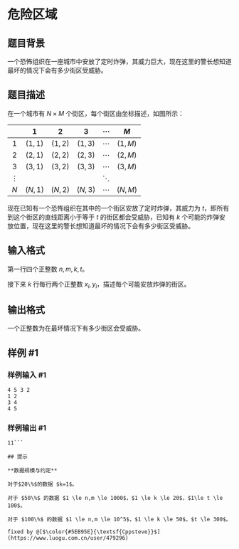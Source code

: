 # 危险区域

## 题目背景

一个恐怖组织在一座城市中安放了定时炸弹，其威力巨大，现在这里的警长想知道最坏的情况下会有多少街区受威胁。

## 题目描述

在一个城市有 $N \times M$ 个街区，每个街区由坐标描述，如图所示：



|  | $1$ | $2$ | $3$ | $\cdots$ | $M$ |
| :-----------: | :-----------: | :-----------: | :-----------: | :-----------: | :-----------: |
| $1$ | $(1,1)$ | $(1,2)$ | $(1,3)$ | $\cdots$ | $(1,M)$ |
| $2$ | $(2,1)$ | $(2,2)$ | $(2,3)$ | $\cdots$ | $(2,M)$ |
| $3$ | $(3,1)$ | $(3,2)$ | $(3,3)$ | $\cdots$ | $(3,M)$ |
| $\vdots$ |  |  |  | $\ddots$ |  |
| $N$ | $(N,1)$ | $(N,2)$ | $(N,3)$ | $\cdots$ | $(N,M)$ |

现在已知有一个恐怖组织在其中的一个街区安放了定时炸弹，其威力为 $t$，即所有到这个街区的直线距离小于等于 $t$ 的街区都会受威胁，已知有 $k$ 个可能的炸弹安放位置，现在这里的警长想知道最坏的情况下会有多少街区受威胁。


## 输入格式

第一行四个正整数 $n,m,k,t$。

接下来 $k$ 行每行两个正整数 $x_i,y_i$，描述每个可能安放炸弹的街区。

## 输出格式


一个正整数为在最坏情况下有多少街区会受威胁。

## 样例 #1

### 样例输入 #1
```
4 5 3 2
1 2
3 4
4 5
```

### 样例输出 #1

```
11```

## 提示

**数据规模与约定**

对于$20\%$的数据 $k=1$。

对于 $50\%$ 的数据 $1 \le n,m \le 1000$，$1 \le k \le 20$，$1\le t \le 100$。

对于 $100\%$ 的数据 $1 \le n,m \le 10^5$，$1 \le k \le 50$，$t \le 300$。

fixed by @[$\color{#5EB95E}{\textsf{Cppsteve}}$](https://www.luogu.com.cn/user/479296)
